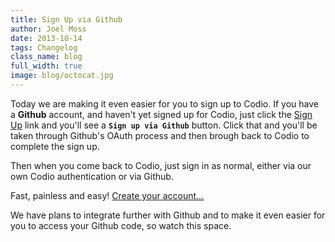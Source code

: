 ```yaml
---
title: Sign Up via Github
author: Joel Moss
date: 2013-10-14
tags: Changelog
class_name: blog
full_width: true
image: blog/octocat.jpg
---
```


Today we are making it even easier for you to sign up to Codio. If you have a **Github** account, and haven't yet signed up for Codio, just click the [Sign Up](/p/signup) link and you'll see a **`Sign up via Github`** button. Click that and you'll be taken through Github's OAuth process and then brough back to Codio to complete the sign up.

Then when you come back to Codio, just sign in as normal, either via our own Codio authentication or via Github.

Fast, painless and easy! [Create your account...](/p/signup)

We have plans to integrate further with Github and to make it even easier for you to access your Github code, so watch this space.